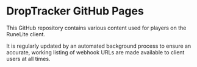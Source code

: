 # DropTracker GitHub Pages
This GitHub repository contains various content used for players on the RuneLite client.

It is regularly updated by an automated background process to ensure an accurate, working listing of webhook URLs are made available to client users at all times.
